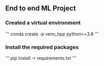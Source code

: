 ## End to end ML Project

### Created a virtual environment
'''
conda create -p venv_hpp python==3.8
'''
### Install the required packages 
'''
pip install -r requirements.txt
'''
